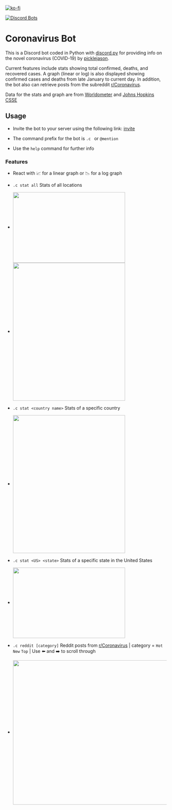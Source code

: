 [![ko-fi](https://www.ko-fi.com/img/githubbutton_sm.svg)](https://ko-fi.com/K3K31I4MK)

[![Discord Bots](https://top.gg/api/widget/683462722368700526.svg)](https://top.gg/bot/683462722368700526)

# Coronavirus Bot

This is a Discord bot coded in Python with [discord.py](https://discordpy.readthedocs.io/en/latest/) for providing info on the novel coronavirus (COVID-19) by [picklejason](https://github.com/picklejason).

Current features include stats showing total confirmed, deaths, and recovered cases. A graph (linear or log) is also displayed showing confirmed cases and deaths from late January to current day. In addition, the bot also can retrieve posts from the subreddit [r/Coronavirus](https://www.reddit.com/r/Coronavirus/).

Data for the stats and graph are from [Worldometer](https://www.worldometers.info/coronavirus/) and [Johns Hopkins CSSE](https://github.com/CSSEGISandData/COVID-19)

## Usage

* Invite the bot to your server using the following link: [invite](https://discordapp.com/oauth2/authorize?client_id=683462722368700526&permissions=59456&scope=bot)

* The command prefix for the bot is `.c ` or `@mention`

* Use the `help` command for further info

### Features

* React with :chart_with_upwards_trend: for a linear graph or :chart_with_downwards_trend: for a log graph

* `.c stat all` Stats of all locations

* <img align="center" style="float: centrer; margin: 0 10px 0 0;" src="https://i.gyazo.com/8185b791eb2591904f6af75f420f64c8.png" height="220" width="350"/>

* <img align="center" style="float: centrer; margin: 0 10px 0 0;" src="https://i.gyazo.com/0d7175e78a006acb189f6c900d0799ca.png" height="430" width="350"/>

* `.c stat <country name>` Stats of a specific country

* <img align="center" style="float: centrer; margin: 0 10px 0 0;" src="https://i.gyazo.com/45274a293bb7d422973e6b721007a440.png" height="430" width="350"/>

* `.c stat <US> <state>` Stats of a specific state in the United States

* <img align="center" style="float: centrer; margin: 0 10px 0 0;" src="https://i.gyazo.com/b736a91e0143211f1f2c38e94ecf282c.png" height="220" width="350"/>

* `.c reddit [category]` Reddit posts from [r/Coronavirus](https://www.reddit.com/r/Coronavirus/) | category = `Hot` `New` `Top` | Use ⬅️ and ➡️ to scroll through

* <img align="center" style="float: center; margin: 0 10px 0 0;" src="https://i.gyazo.com/a73893390e70b71e12f345cfca635c52.png" height="450" width="520"/>
